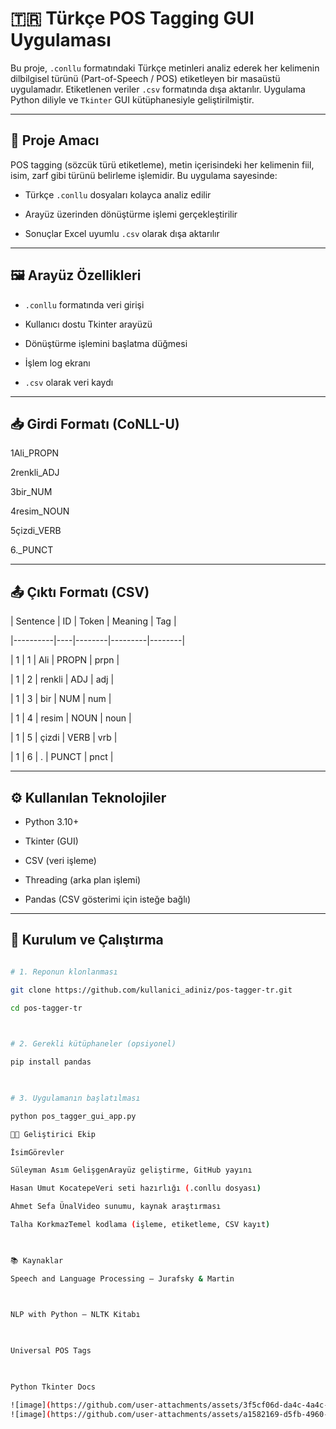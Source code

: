 # 🇹🇷 Türkçe POS Tagging GUI Uygulaması

 

Bu proje, `.conllu` formatındaki Türkçe metinleri analiz ederek her kelimenin dilbilgisel türünü (Part-of-Speech / POS) etiketleyen bir masaüstü uygulamadır. Etiketlenen veriler `.csv` formatında dışa aktarılır. Uygulama Python diliyle ve `Tkinter` GUI kütüphanesiyle geliştirilmiştir.

 

---

 

## 🎯 Proje Amacı

 

POS tagging (sözcük türü etiketleme), metin içerisindeki her kelimenin fiil, isim, zarf gibi türünü belirleme işlemidir. Bu uygulama sayesinde:

 

- Türkçe `.conllu` dosyaları kolayca analiz edilir

- Arayüz üzerinden dönüştürme işlemi gerçekleştirilir

- Sonuçlar Excel uyumlu `.csv` olarak dışa aktarılır

 

---

 

## 🖼️ Arayüz Özellikleri

 

- `.conllu` formatında veri girişi

- Kullanıcı dostu Tkinter arayüzü

- Dönüştürme işlemini başlatma düğmesi

- İşlem log ekranı

- `.csv` olarak veri kaydı

 

---

 

## 📥 Girdi Formatı (CoNLL-U)

 

1​Ali​_​PROPN​

2​renkli​_​ADJ​

3​bir​_​NUM​

4​resim​_​NOUN​

5​çizdi​_​VERB​

6​.​_​PUNCT

---

 

## 📤 Çıktı Formatı (CSV)

 

| Sentence | ID | Token | Meaning | Tag   |

|----------|----|--------|---------|--------|

| 1        | 1  | Ali     | PROPN   | prpn   |

| 1        | 2  | renkli | ADJ        | adj    |

| 1        | 3  | bir      | NUM      | num    |

| 1        | 4  | resim | NOUN    | noun    |

| 1        | 5  | çizdi  | VERB      | vrb    |

| 1        | 6  | .         | PUNCT    | pnct    |

 

---

 

## ⚙️ Kullanılan Teknolojiler

 

- Python 3.10+

- Tkinter (GUI)

- CSV (veri işleme)

- Threading (arka plan işlemi)

- Pandas (CSV gösterimi için isteğe bağlı)

 

---

 

## 🧪 Kurulum ve Çalıştırma

 

```bash

# 1. Reponun klonlanması

git clone https://github.com/kullanici_adiniz/pos-tagger-tr.git

cd pos-tagger-tr

 

# 2. Gerekli kütüphaneler (opsiyonel)

pip install pandas

 

# 3. Uygulamanın başlatılması

python pos_tagger_gui_app.py

👨‍💻 Geliştirici Ekip

İsim​Görevler

Süleyman Asım Gelişgen​Arayüz geliştirme, GitHub yayını

Hasan Umut Kocatepe​Veri seti hazırlığı (.conllu dosyası)

Ahmet Sefa Ünal​Video sunumu, kaynak araştırması

Talha Korkmaz​Temel kodlama (işleme, etiketleme, CSV kayıt)

 

📚 Kaynaklar

Speech and Language Processing – Jurafsky & Martin

 

NLP with Python – NLTK Kitabı

 

Universal POS Tags

 

Python Tkinter Docs

![image](https://github.com/user-attachments/assets/3f5cf06d-da4c-4a4c-acd6-6763fccff228)
![image](https://github.com/user-attachments/assets/a1582169-d5fb-4960-9a2e-0febca03614e)

